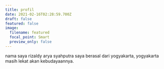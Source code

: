 ```yaml
---
title: profil
date: 2021-02-16T02:28:59.700Z
draft: false
featured: false
image:
  filename: featured
  focal_point: Smart
  preview_only: false
---
```

nama saya rizaldy arya syahputra saya berasal dari yogyakarta, yogyakarta masih lekat akan kebudayaannya.